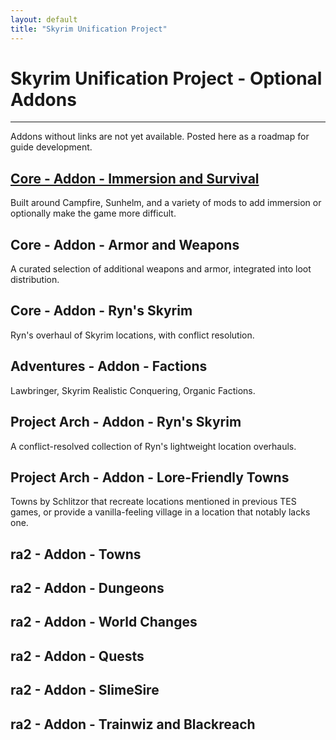```yaml
---
layout: default
title: "Skyrim Unification Project"
---
```


# Skyrim Unification Project - Optional Addons

---

Addons without links are not yet available. Posted here as a roadmap for guide development.

## [Core - Addon - Immersion and Survival](addonsSurvival.html)

Built around Campfire, Sunhelm, and a variety of mods to add immersion or optionally make the game more difficult.

## Core - Addon - Armor and Weapons

A curated selection of additional weapons and armor, integrated into loot distribution.

## Core - Addon - Ryn's Skyrim

Ryn's overhaul of Skyrim locations, with conflict resolution.

## Adventures - Addon - Factions

Lawbringer, Skyrim Realistic Conquering, Organic Factions.

## Project Arch - Addon - Ryn's Skyrim

A conflict-resolved collection of Ryn's lightweight location overhauls.

## Project Arch - Addon - Lore-Friendly Towns

Towns by Schlitzor that recreate locations mentioned in previous TES games, or provide a vanilla-feeling village in a location that notably lacks one.

## ra2 - Addon - Towns

## ra2 - Addon - Dungeons

## ra2 - Addon - World Changes

## ra2 - Addon - Quests

## ra2 - Addon - SlimeSire

## ra2 - Addon - Trainwiz and Blackreach



[mod]: https://img.shields.io/badge/Link-Download-006000?style=flat-square
[core]: https://img.shields.io/badge/Core-006000?style=flat-square
[cao]: https://img.shields.io/badge/CAO-important?style=flat-square
[ck]: https://img.shields.io/badge/CK-important?style=flat-square
[bsa]: https://img.shields.io/badge/BSA-critical?style=flat-square
[visuals]: https://img.shields.io/badge/Visuals-informational?style=flat-square
[fomod]: https://img.shields.io/badge/FOMOD%20Instructions-informational?style=for-the-badge
[postinstall]: https://img.shields.io/badge/Post--Install%20Instructions-00B000?style=for-the-badge
[adventures]: https://img.shields.io/badge/Adventures-blueviolet?style=flat-square
[adventureslg]: https://img.shields.io/badge/Adventures-blueviolet?style=for-the-badge
[corelg]: https://img.shields.io/badge/Core-006000?style=for-the-badge
[optional]: https://img.shields.io/badge/Optional-AAAA00?style=flat-square